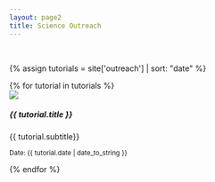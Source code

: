 ```yaml
---
layout: page2
title: Science Outreach
---
```


<br>

{% assign tutorials = site['outreach'] | sort: "date" %}

<div class="d-flex flex-wrap">
{% for tutorial in tutorials %}
      <div>
        <div class="card p-0 my-auto tutorial-card">
        <a href="{{ tutorial.url }}" class="stretched-link"></a>
            <img src="{{ tutorial.thumbnail }}" class="card-img-tutorial">
            <div class="card-body">
            <h5 class="card-title"> {{ tutorial.title }}</h5>
            <p class="card-subtitle small text-muted mb-1"> {{ tutorial.subtitle}}</p>
	    <p class="card-text"><small class="text-muted"> Date: {{ tutorial.date | date_to_string }}</small></p>
          </div>
        </div>
      </div>
{% endfor %}

</div>
